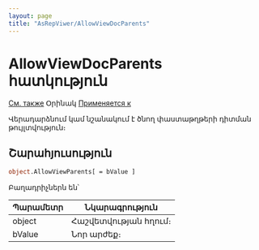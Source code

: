 ```yaml
---
layout: page
title: "AsRepViwer/AllowViewDocParents"
---
```



# AllowViewDocParents հատկություն 
 
[См. также](AllowViewDocChildren.html) Օրինակ [Применяется к](../AsRepViewer.md) 

Վերադարձնում կամ նշանակում է ծնող փաստաթղթերի դիտման թույլտվություն։

## Շարահյուսություն

``` vb
object.AllowViewParents[ = bValue ]
```


Բաղադրիչներն են՝ 


| Պարամետր | Նկարագրություն |
|--|--|
| object | Հաշվետվության հղում։  |
| bValue | Նոր արժեք։  |


